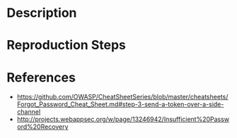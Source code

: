 # Description


# Reproduction Steps


# References

- https://github.com/OWASP/CheatSheetSeries/blob/master/cheatsheets/Forgot_Password_Cheat_Sheet.md#step-3-send-a-token-over-a-side-channel
- http://projects.webappsec.org/w/page/13246942/Insufficient%20Password%20Recovery
